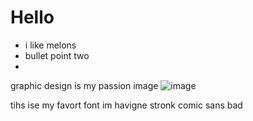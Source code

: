 # Hello
- i like melons
- bullet point two
- 

graphic design is my passion
image
![image](http://1.bp.blogspot.com/_kenVg3NeQ5o/TPi97SgKGEI/AAAAAAAAADE/h-EgWB0XSUA/s1600/comic+sans.jpg)

tihs ise my favort font
im havigne stronk
comic sans bad
